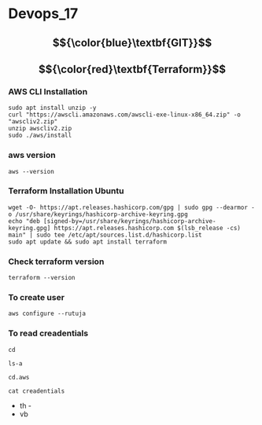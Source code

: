 # Devops_17

## $${\color{blue}\textbf{GIT}}$$


## $${\color{red}\textbf{Terraform}}$$

### AWS CLI Installation
````
sudo apt install unzip -y
curl "https://awscli.amazonaws.com/awscli-exe-linux-x86_64.zip" -o "awscliv2.zip"
unzip awscliv2.zip
sudo ./aws/install
````
### aws version
````
aws --version
````

### Terraform Installation Ubuntu
````
wget -O- https://apt.releases.hashicorp.com/gpg | sudo gpg --dearmor -o /usr/share/keyrings/hashicorp-archive-keyring.gpg
echo "deb [signed-by=/usr/share/keyrings/hashicorp-archive-keyring.gpg] https://apt.releases.hashicorp.com $(lsb_release -cs) main" | sudo tee /etc/apt/sources.list.d/hashicorp.list
sudo apt update && sudo apt install terraform
````
### Check terraform version
````
terraform --version
````
### To create user
````
aws configure --rutuja
````
### To read creadentials
````
cd
````
````
ls-a
````

````
cd.aws
````

````
cat creadentials
````



- th -
- vb 








